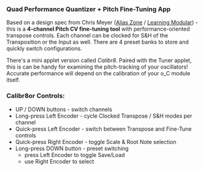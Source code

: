 ### Quad Performance Quantizer + Pitch Fine-Tuning App
Based on a design spec from Chris Meyer ([Alias Zone](https://aliaszone.com/) / [Learning Modular](https://learningmodular.com/)) - this is a **4-channel Pitch CV fine-tuning tool** with performance-oriented transpose controls. Each channel can be clocked for S&H of the Transposition or the Input as well. There are 4 preset banks to store and quickly switch configurations.

There's a mini applet version called _Calibr8_. Paired with the Tuner applet, this is can be handy for examining the pitch-tracking of your oscillators! Accurate performance will depend on the calibration of your o_C module itself.

### Calibr8or Controls:
- UP / DOWN buttons - switch channels
- Long-press Left Encoder - cycle Clocked Transpose / S&H modes per channel
- Quick-press Left Encoder - switch between Transpose and Fine-Tune controls
- Quick-press Right Encoder - toggle Scale & Root Note selection
- Long-press DOWN button - preset switching
  - press Left Encoder to toggle Save/Load
  - use Right Encoder to select